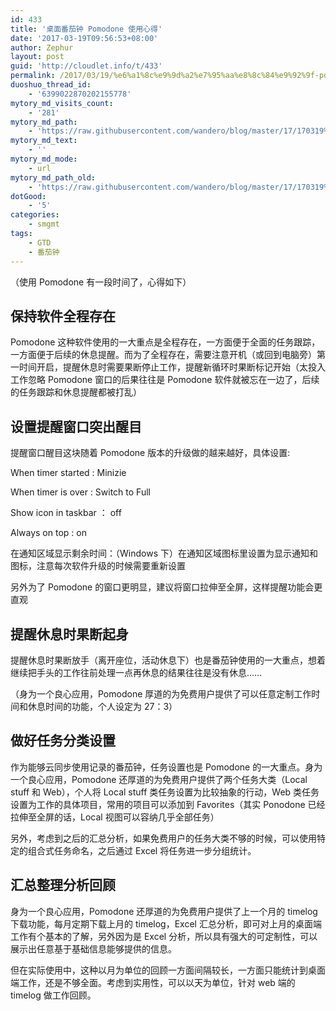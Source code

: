```yaml
---
id: 433
title: '桌面番茄钟 Pomodone 使用心得'
date: '2017-03-19T09:56:53+08:00'
author: Zephur
layout: post
guid: 'http://cloudlet.info/t/433'
permalink: /2017/03/19/%e6%a1%8c%e9%9d%a2%e7%95%aa%e8%8c%84%e9%92%9f-pomodone-%e7%9a%84%e4%bd%bf%e7%94%a8%e5%bf%83%e5%be%97/
duoshuo_thread_id:
    - '6399022870202155778'
mytory_md_visits_count:
    - '281'
mytory_md_path:
    - 'https://raw.githubusercontent.com/wandero/blog/master/17/170319%E6%A1%8C%E9%9D%A2%E7%95%AA%E8%8C%84%E9%92%9F%20Pomodone%20%E4%BD%BF%E7%94%A8%E5%BF%83%E5%BE%97.md'
mytory_md_text:
    - ''
mytory_md_mode:
    - url
mytory_md_path_old:
    - 'https://raw.githubusercontent.com/wandero/blog/master/17/170319%E6%A1%8C%E9%9D%A2%E7%95%AA%E8%8C%84%E9%92%9F%20Pomodone%20%E4%BD%BF%E7%94%A8%E5%BF%83%E5%BE%97.md'
dotGood:
    - '5'
categories:
    - smgmt
tags:
    - GTD
    - 番茄钟
---
```


（使用 Pomodone 有一段时间了，心得如下）

## 保持软件全程存在

Pomodone 这种软件使用的一大重点是全程存在，一方面便于全面的任务跟踪，一方面便于后续的休息提醒。而为了全程存在，需要注意开机（或回到电脑旁）第一时间开启，提醒休息时需要果断停止工作，提醒新循环时果断标记开始（太投入工作忽略 Pomodone 窗口的后果往往是 Pomodone 软件就被忘在一边了，后续的任务跟踪和休息提醒都被打乱）

<!-- more -->

## 设置提醒窗口突出醒目

提醒窗口醒目这块随着 Pomodone 版本的升级做的越来越好，具体设置:

When timer started : Minizie

When timer is over : Switch to Full

Show icon in taskbar ： off

Always on top : on

在通知区域显示剩余时间：（Windows 下）在通知区域图标里设置为显示通知和图标，注意每次软件升级的时候需要重新设置

另外为了 Pomodone 的窗口更明显，建议将窗口拉伸至全屏，这样提醒功能会更直观

## 提醒休息时果断起身

提醒休息时果断放手（离开座位，活动休息下）也是番茄钟使用的一大重点，想着继续把手头的工作往前处理一点再休息的结果往往是没有休息……

（身为一个良心应用，Pomodone 厚道的为免费用户提供了可以任意定制工作时间和休息时间的功能，个人设定为 27：3）

## 做好任务分类设置

作为能够云同步使用记录的番茄钟，任务设置也是 Pomodone 的一大重点。身为一个良心应用，Pomodone 还厚道的为免费用户提供了两个任务大类（Local stuff 和 Web），个人将 Local stuff 类任务设置为比较抽象的行动，Web 类任务设置为工作的具体项目，常用的项目可以添加到 Favorites（其实 Ponodone 已经拉伸至全屏的话，Local 视图可以容纳几乎全部任务）

另外，考虑到之后的汇总分析，如果免费用户的任务大类不够的时候，可以使用特定的组合式任务命名，之后通过 Excel 将任务进一步分组统计。

## 汇总整理分析回顾

身为一个良心应用，Pomodone 还厚道的为免费用户提供了上一个月的 timelog 下载功能，每月定期下载上月的 timelog，Excel 汇总分析，即可对上月的桌面端工作有个基本的了解，另外因为是 Excel 分析，所以具有强大的可定制性，可以展示出任意基于基础信息能够提供的信息。

但在实际使用中，这种以月为单位的回顾一方面间隔较长，一方面只能统计到桌面端工作，还是不够全面。考虑到实用性，可以以天为单位，针对 web 端的 timelog 做工作回顾。